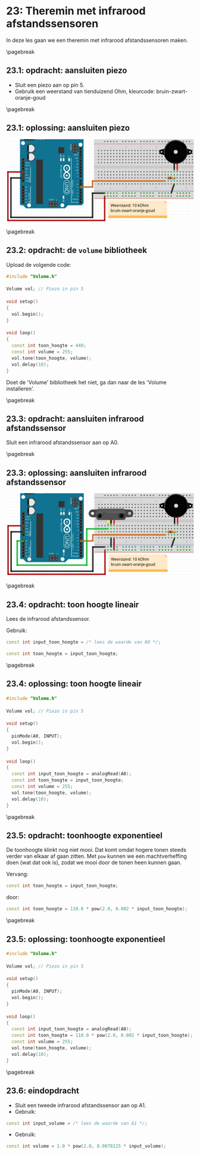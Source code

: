 # 23: Theremin met infrarood afstandssensoren

In deze les gaan we een theremin met infrarood afstandssensoren maken.

\pagebreak

## 23.1: opdracht: aansluiten piezo

* Sluit een piezo aan op pin 5.
* Gebruik een weerstand van tienduizend Ohm,
   kleurcode: bruin-zwart-oranje-goud

\pagebreak

## 23.1: oplossing: aansluiten piezo

![Aansluiten piezo](23_piezo.png)

\pagebreak

## 23.2: opdracht: de `volume` bibliotheek

Upload de volgende code:

```c++
#include "Volume.h"

Volume vol; // Piezo in pin 5

void setup()
{
  vol.begin();
}

void loop()
{
  const int toon_hoogte = 440;
  const int volume = 255;
  vol.tone(toon_hoogte, volume);
  vol.delay(10);
}
```

Doet de 'Volume' bibliotheek het niet, ga dan naar de les 'Volume installeren'.

\pagebreak

## 23.3: opdracht: aansluiten infrarood afstandssensor

Sluit een infrarood afstandssensor aan op A0.

\pagebreak

## 23.3: oplossing: aansluiten infrarood afstandssensor

![Aansluiten infrarood afstandssensor](23_een_infrarood.png)

\pagebreak

## 23.4: opdracht: toon hoogte lineair

Lees de infrarood afstandssensor.

Gebruik:

```c++
const int input_toon_hoogte = /* lees de waarde van A0 */;
```

```c++
const int toon_hoogte = input_toon_hoogte;
```

\pagebreak

## 23.4: oplossing: toon hoogte lineair

```c++
#include "Volume.h"

Volume vol; // Piezo in pin 5

void setup()
{
  pinMode(A0, INPUT);
  vol.begin();
}

void loop()
{
  const int input_toon_hoogte = analogRead(A0);
  const int toon_hoogte = input_toon_hoogte;
  const int volume = 255;
  vol.tone(toon_hoogte, volume);
  vol.delay(10);
}
```

\pagebreak

## 23.5: opdracht: toonhoogte exponentieel

De toonhoogte klinkt nog niet mooi.
Dat komt omdat hogere tonen steeds verder van elkaar af gaan zitten.
Met `pow` kunnen we een machtverheffing doen (wat dat ook is),
zodat we mooi door de tonen heen kunnen gaan.

Vervang:

```c++
const int toon_hoogte = input_toon_hoogte;
```

door:

```c++
const int toon_hoogte = 110.0 * pow(2.0, 0.002 * input_toon_hoogte);
```

\pagebreak

## 23.5: oplossing: toonhoogte exponentieel

```c++
#include "Volume.h"

Volume vol; // Piezo in pin 5

void setup()
{
  pinMode(A0, INPUT);
  vol.begin();
}

void loop()
{
  const int input_toon_hoogte = analogRead(A0);
  const int toon_hoogte = 110.0 * pow(2.0, 0.002 * input_toon_hoogte);
  const int volume = 255;
  vol.tone(toon_hoogte, volume);
  vol.delay(10);
}
```

\pagebreak

## 23.6: eindopdracht

* Sluit een tweede infrarood afstandssensor aan op A1.
* Gebruik:

```c++
const int input_volume = /* lees de waarde van A1 */;
```

* Gebruik:

```c++
const int volume = 1.0 * pow(2.0, 0.0078125 * input_volume);
```
